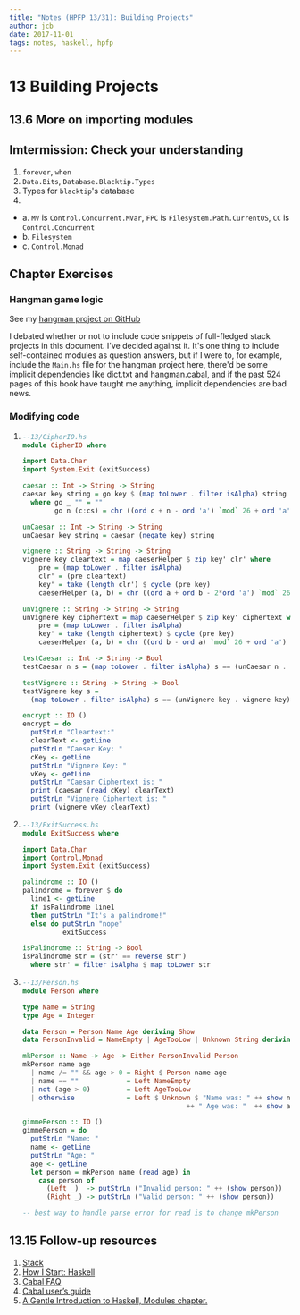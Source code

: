 ```yaml
---
title: "Notes (HPFP 13/31): Building Projects"
author: jcb
date: 2017-11-01
tags: notes, haskell, hpfp
---
```


# 13 Building Projects

## 13.6 More on importing modules

## Imtermission: Check your understanding

1. `forever`, `when`
2. `Data.Bits`, `Database.Blacktip.Types`
3. Types for `blacktip`'s database
4.
- a. `MV` is `Control.Concurrent.MVar`, `FPC` is `Filesystem.Path.CurrentOS`,
  `CC` is `Control.Concurrent`
- b. `Filesystem`
- c. `Control.Monad`

## Chapter Exercises

### Hangman game logic

See my [hangman project on GitHub](
https://github.com/johnchandlerburnham/haskellbook/tree/master/13/hangman)

I debated whether or not to include code snippets of full-fledged stack
projects in this document. I've decided against it. It's one thing to include
self-contained modules as question answers, but if I were to, for example,
include the `Main.hs` file for the hangman project here, there'd be some
implicit dependencies like dict.txt and hangman.cabal, and if the past 524
pages of this book have taught me anything, implicit dependencies are bad news.

### Modifying code

1.  ```haskell
    --13/CipherIO.hs
    module CipherIO where

    import Data.Char
    import System.Exit (exitSuccess)

    caesar :: Int -> String -> String
    caesar key string = go key $ (map toLower . filter isAlpha) string
      where go _ "" = ""
            go n (c:cs) = chr ((ord c + n - ord 'a') `mod` 26 + ord 'a') : go n cs

    unCaesar :: Int -> String -> String
    unCaesar key string = caesar (negate key) string

    vignere :: String -> String -> String
    vignere key cleartext = map caeserHelper $ zip key' clr' where
        pre = (map toLower . filter isAlpha)
        clr' = (pre cleartext)
        key' = take (length clr') $ cycle (pre key)
        caeserHelper (a, b) = chr ((ord a + ord b - 2*ord 'a') `mod` 26 + ord 'a')

    unVignere :: String -> String -> String
    unVignere key ciphertext = map caeserHelper $ zip key' ciphertext where
        pre = (map toLower . filter isAlpha)
        key' = take (length ciphertext) $ cycle (pre key)
        caeserHelper (a, b) = chr ((ord b - ord a) `mod` 26 + ord 'a')

    testCaesar :: Int -> String -> Bool
    testCaesar n s = (map toLower . filter isAlpha) s == (unCaesar n . caesar n) s

    testVignere :: String -> String -> Bool
    testVignere key s =
      (map toLower . filter isAlpha) s == (unVignere key . vignere key) s

    encrypt :: IO ()
    encrypt = do
      putStrLn "Cleartext:"
      clearText <- getLine
      putStrLn "Caeser Key: "
      cKey <- getLine
      putStrLn "Vignere Key: "
      vKey <- getLine
      putStrLn "Caesar Ciphertext is: "
      print (caesar (read cKey) clearText)
      putStrLn "Vignere Ciphertext is: "
      print (vignere vKey clearText)
    ```

2.  ```haskell
    --13/ExitSuccess.hs
    module ExitSuccess where

    import Data.Char
    import Control.Monad
    import System.Exit (exitSuccess)

    palindrome :: IO ()
    palindrome = forever $ do
      line1 <- getLine
      if isPalindrome line1
      then putStrLn "It's a palindrome!"
      else do putStrLn "nope"
              exitSuccess

    isPalindrome :: String -> Bool
    isPalindrome str = (str' == reverse str')
      where str' = filter isAlpha $ map toLower str
    ```

4.  ```haskell
    --13/Person.hs
    module Person where

    type Name = String
    type Age = Integer

    data Person = Person Name Age deriving Show
    data PersonInvalid = NameEmpty | AgeTooLow | Unknown String deriving (Eq, Show)

    mkPerson :: Name -> Age -> Either PersonInvalid Person
    mkPerson name age
      | name /= "" && age > 0 = Right $ Person name age
      | name == ""            = Left NameEmpty
      | not (age > 0)         = Left AgeTooLow
      | otherwise             = Left $ Unknown $ "Name was: " ++ show name
                                             ++ " Age was: "  ++ show age

    gimmePerson :: IO ()
    gimmePerson = do
      putStrLn "Name: "
      name <- getLine
      putStrLn "Age: "
      age <- getLine
      let person = mkPerson name (read age) in
        case person of
          (Left _)  -> putStrLn ("Invalid person: " ++ (show person))
          (Right _) -> putStrLn ("Valid person: " ++ (show person))

    -- best way to handle parse error for read is to change mkPerson
    ```

## 13.15 Follow-up resources

1. [Stack](https://github.com/commercialhaskell/stack)
2. [How I Start: Haskell](http://bitemyapp.com/posts/2014-11-18-how-i-start-haskell.html)
3. [Cabal FAQ](https://www.haskell.org/cabal/FAQ.html)
4. [Cabal user’s guide](https://www.haskell.org/cabal/users-guide/)
5. [A Gentle Introduction to Haskell, Modules chapter.](https://www.haskell.org/tutorial/modules.html)

